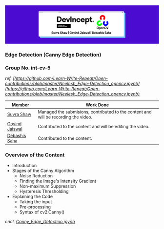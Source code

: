 ![cover](images/cover.png)

### Edge Detection (Canny Edge Detection)

### Group No. int-cv-5

*ref. [https://github.com/Learn-Write-Repeat/Open-contributions/blob/master/Neelesh_Edge-Detection_opencv.ipynb](https://github.com/Learn-Write-Repeat/Open-contributions/blob/master/Neelesh_Edge-Detection_opencv.ipynb)*

|Member|Work Done|
|-|-|
|[Suvra Shaw](https://github.com/suvrashaw)|Managed the submisions, contributed to the content and will be recording the video.|
|[Govind Jaiswal](https://github.com/Govindbro)|Contributed to the content and will be editing the video.|
|[Debashis Saha](https://github.com/DebaRobot)|Contributed to the content.|

### Overview of the Content

- Introduction
- Stages of the Canny Algorithm
    - Noise Reduction
    - Finding the Image's Intensity Gradient
    - Non-maximum Suppression
    - Hysteresis Thresholding
- Explaining the Code
    - Taking the input
    - Pre-processing
    - Syntax of cv2.Canny()

*encl. [Canny_Edge_Detection.ipynb](Canny_Edge_Detection.ipynb)*